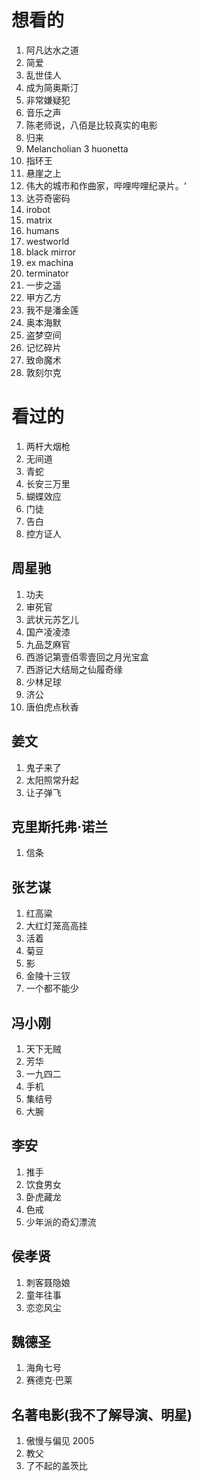 # 想看的
1. 阿凡达水之道
2. 简爱
3. 乱世佳人
4. 成为简奥斯汀
5. 非常嫌疑犯
6. 音乐之声
7. 陈老师说，八佰是比较真实的电影
8. 归来
9. Melancholian 3 huonetta
10. 指环王
11. 悬崖之上
12. 伟大的城市和作曲家，哔哩哔哩纪录片。‘
13. 达芬奇密码
14. irobot 
15. matrix
16. humans
17. westworld
18. black mirror
19. ex machina 
20. terminator
21. 一步之遥
22. 甲方乙方
23. 我不是潘金莲
24. 奥本海默
25. 盗梦空间
26. 记忆碎片
27. 致命魔术
28. 敦刻尔克
# 看过的
1. 两杆大烟枪
2. 无间道
3. 青蛇
4. 长安三万里
5. 蝴蝶效应
6. 门徒
7. 告白
8. 控方证人
## 周星驰
1. 功夫
2. 审死官
3. 武状元苏乞儿
4. 国产凌凌漆
5. 九品芝麻官
6. 西游记第壹佰零壹回之月光宝盒
7. 西游记大结局之仙履奇缘
8. 少林足球
9. 济公
10. 唐伯虎点秋香
## 姜文
1. 鬼子来了
2. 太阳照常升起
3. 让子弹飞
## 克里斯托弗·诺兰
1. 信条
## 张艺谋
1. 红高粱
2. 大红灯笼高高挂
3. 活着
4. 菊豆
5. 影
6. 金陵十三钗
7. 一个都不能少
## 冯小刚
1. 天下无贼
2. 芳华
3. 一九四二
4. 手机
5. 集结号
6. 大腕
## 李安
1. 推手
2. 饮食男女
3. 卧虎藏龙
4. 色戒
5. 少年派的奇幻漂流

## 侯孝贤
1. 刺客聂隐娘
2. 童年往事
3. 恋恋风尘
## 魏德圣
1. 海角七号
2. 赛德克·巴莱
## 名著电影(我不了解导演、明星)
1. 傲慢与偏见 2005
2. 教父
3. 了不起的盖茨比